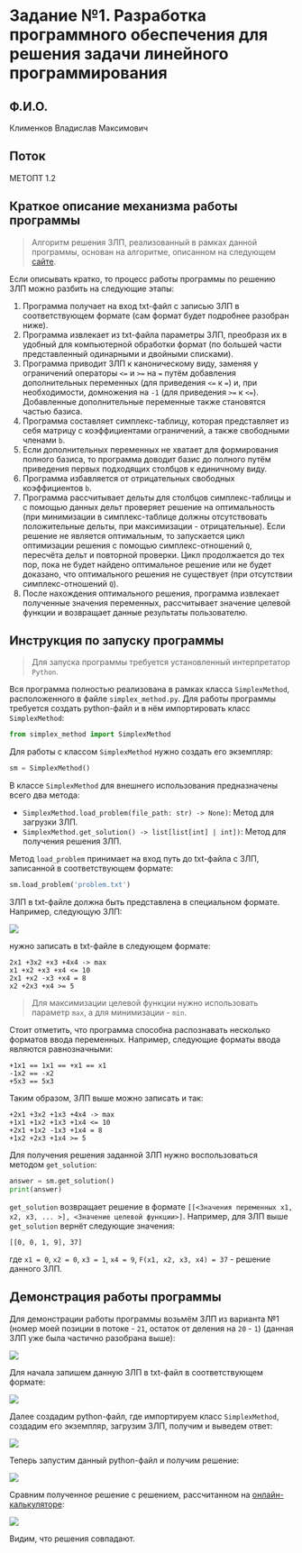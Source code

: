 # Задание №1. Разработка программного обеспечения для решения задачи линейного программирования

## Ф.И.О.

Клименков Владислав Максимович

## Поток

МЕТОПТ 1.2

## Краткое описание механизма работы программы

> Алгоритм решения ЗЛП, реализованный в рамках данной программы, основан на алгоритме, описанном на следующем [сайте](https://programforyou.ru/calculators/simplex-method).

Если описывать кратко, то процесс работы программы по решению ЗЛП можно разбить на следующие этапы:

1. Программа получает на вход txt-файл с записью ЗЛП в соответствующем формате (сам формат будет подробнее разобран ниже).
2. Программа извлекает из txt-файла параметры ЗЛП, преобразя их в удобный для компьютерной обработки формат (по большей части представленный одинарными и двойными списками).
3. Программа приводит ЗЛП к каноническому виду, заменяя у ограничений операторы `<=` и `>=` на `=` путём добавления дополнительных переменных (для приведения `<=` к `=`) и, при необходимости, домножения на `-1` (для приведения `>=` к `<=`). Добавленные дополнительные переменные также становятся частью базиса.
4. Программа составляет симплекс-таблицу, которая представляет из себя матрицу с коэффициентами ограничений, а также свободными членами `b`.
5. Если дополнительных переменных не хватает для формирования полного базиса, то программа доводит базис до полного путём приведения первых подходящих столбцов к единичному виду.
6. Программа избавляется от отрицательных свободных коэффициентов `b`.
7. Программа рассчитывает дельты для столбцов симплекс-таблицы и с помощью данных дельт проверяет решение на оптимальность (при минимизации в симплекс-таблице должны отсутствовать положительные дельты, при максимизации - отрицательные). Если решение не является оптимальным, то запускается цикл оптимизации решения с помощью симплекс-отношений `Q`, пересчёта дельт и повторной проверки. Цикл продолжается до тех пор, пока не будет найдено оптимальное решение или не будет доказано, что оптимального решения не существует (при отсутствии симплекс-отношений `Q`).
8. После нахождения оптимального решения, программа извлекает полученные значения переменных, рассчитывает значение целевой функции и возвращает данные результаты пользователю.

## Инструкция по запуску программы

> Для запуска программы требуется установленный интерпретатор `Python`.

Вся программа полностью реализована в рамках класса `SimplexMethod`, расположенного в файле `simplex_method.py`. Для работы программы требуется создать python-файл и в нём импортировать класс `SimplexMethod`:

```python
from simplex_method import SimplexMethod
```

Для работы с классом `SimplexMethod` нужно создать его экземпляр:

```python
sm = SimplexMethod()
```

В классе `SimplexMethod` для внешнего использования предназначены всего два метода:

- `SimplexMethod.load_problem(file_path: str) -> None)`: Метод для загрузки ЗЛП.
- `SimplexMethod.get_solution() -> list[list[int] | int])`: Метод для получения решения ЗЛП.

Метод `load_problem` принимает на вход путь до txt-файла с ЗЛП, записанной в соответствующем формате:

```python
sm.load_problem('problem.txt')
```

ЗЛП в txt-файле должна быть представлена в специальном формате. Например, следующую ЗЛП:

![](./images/1.png)

нужно записать в txt-файле в следующем формате:

```
2x1 +3x2 +x3 +4x4 -> max
x1 +x2 +x3 +x4 <= 10
2x1 +x2 -x3 +x4 = 8
x2 +2x3 +x4 >= 5
```

> Для максимизации целевой функции нужно использовать параметр `max`, а для минимизации - `min`.

Стоит отметить, что программа способна распознавать несколько форматов ввода переменных. Например, следующие форматы ввода являются равнозначными:

```
+1x1 == 1x1 == +x1 == x1
-1x2 == -x2
+5x3 == 5x3
```

Таким образом, ЗЛП выше можно записать и так:

```
+2x1 +3x2 +1x3 +4x4 -> max
+1x1 +1x2 +1x3 +1x4 <= 10
+2x1 +1x2 -1x3 +1x4 = 8
+1x2 +2x3 +1x4 >= 5
```

Для получения решения заданной ЗЛП нужно воспользоваться методом `get_solution`:

```python
answer = sm.get_solution()
print(answer)
```

`get_solution` возвращает решение в формате `[[<Значения переменных x1, x2, x3, ... >], <Значение целевой функции>]`. Например, для ЗЛП выше `get_solution` вернёт следующие значения:

```
[[0, 0, 1, 9], 37]
```

где `x1 = 0`, `x2 = 0`, `x3 = 1`, `x4 = 9`, `F(x1, x2, x3, x4) = 37` - решение данного ЗЛП.

## Демонстрация работы программы

Для демонстрации работы программы возьмём ЗЛП из варианта №1 (номер моей позиции в потоке - `21`, остаток от деления на `20` - `1`) (данная ЗЛП уже была частично разобрана выше):

![](./images/1.png)

Для начала запишем данную ЗЛП в txt-файл в соответствующем формате:

![](./images/2.png)

Далее создадим python-файл, где импортируем класс `SimplexMethod`, создадим его экземпляр, загрузим ЗЛП, получим и выведем ответ:

![](./images/3.png)

Теперь запустим данный python-файл и получим решение:

![](./images/4.png)

Сравним полученное решение с решением, рассчитанном на [онлайн-калькуляторе](https://programforyou.ru/calculators/simplex-method):

![](./images/5.png)

Видим, что решения совпадают.
